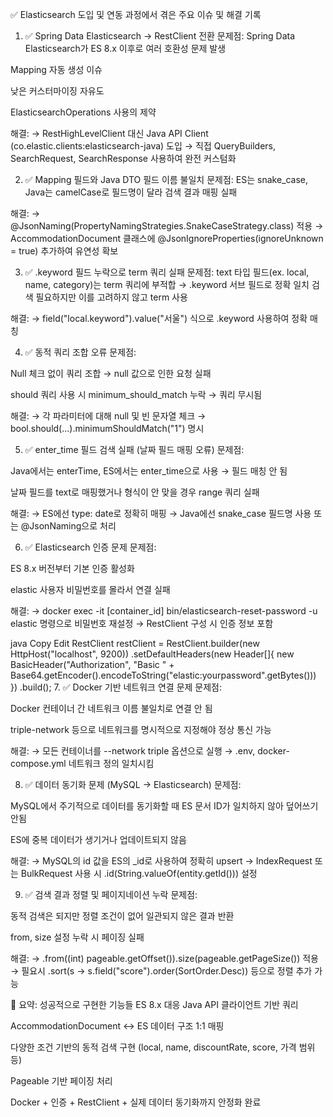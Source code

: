 ✅ Elasticsearch 도입 및 연동 과정에서 겪은 주요 이슈 및 해결 기록
1. ✅ Spring Data Elasticsearch → RestClient 전환
   문제점: Spring Data Elasticsearch가 ES 8.x 이후로 여러 호환성 문제 발생

Mapping 자동 생성 이슈

낮은 커스터마이징 자유도

ElasticsearchOperations 사용의 제약

해결:
→ RestHighLevelClient 대신 Java API Client (co.elastic.clients:elasticsearch-java) 도입
→ 직접 QueryBuilders, SearchRequest, SearchResponse 사용하여 완전 커스텀화

2. ✅ Mapping 필드와 Java DTO 필드 이름 불일치
   문제점: ES는 snake_case, Java는 camelCase로 필드명이 달라 검색 결과 매핑 실패

해결:
→ @JsonNaming(PropertyNamingStrategies.SnakeCaseStrategy.class) 적용
→ AccommodationDocument 클래스에 @JsonIgnoreProperties(ignoreUnknown = true) 추가하여 유연성 확보

3. ✅ .keyword 필드 누락으로 term 쿼리 실패
   문제점: text 타입 필드(ex. local, name, category)는 term 쿼리에 부적합
   → .keyword 서브 필드로 정확 일치 검색 필요하지만 이를 고려하지 않고 term 사용

해결:
→ field("local.keyword").value("서울") 식으로 .keyword 사용하여 정확 매칭

4. ✅ 동적 쿼리 조합 오류
   문제점:

Null 체크 없이 쿼리 조합 → null 값으로 인한 요청 실패

should 쿼리 사용 시 minimum_should_match 누락 → 쿼리 무시됨

해결:
→ 각 파라미터에 대해 null 및 빈 문자열 체크
→ bool.should(...).minimumShouldMatch("1") 명시

5. ✅ enter_time 필드 검색 실패 (날짜 필드 매핑 오류)
   문제점:

Java에서는 enterTime, ES에서는 enter_time으로 사용 → 필드 매칭 안 됨

날짜 필드를 text로 매핑했거나 형식이 안 맞을 경우 range 쿼리 실패

해결:
→ ES에선 type: date로 정확히 매핑
→ Java에선 snake_case 필드명 사용 또는 @JsonNaming으로 처리

6. ✅ Elasticsearch 인증 문제
   문제점:

ES 8.x 버전부터 기본 인증 활성화

elastic 사용자 비밀번호를 몰라서 연결 실패

해결:
→ docker exec -it [container_id] bin/elasticsearch-reset-password -u elastic 명령으로 비밀번호 재설정
→ RestClient 구성 시 인증 정보 포함

java
Copy
Edit
RestClient restClient = RestClient.builder(new HttpHost("localhost", 9200))
.setDefaultHeaders(new Header[]{
new BasicHeader("Authorization", "Basic " + Base64.getEncoder().encodeToString("elastic:yourpassword".getBytes()))
})
.build();
7. ✅ Docker 기반 네트워크 연결 문제
   문제점:

Docker 컨테이너 간 네트워크 이름 불일치로 연결 안 됨

triple-network 등으로 네트워크를 명시적으로 지정해야 정상 통신 가능

해결:
→ 모든 컨테이너를 --network triple 옵션으로 실행
→ .env, docker-compose.yml 네트워크 정의 일치시킴

8. ✅ 데이터 동기화 문제 (MySQL → Elasticsearch)
   문제점:

MySQL에서 주기적으로 데이터를 동기화할 때 ES 문서 ID가 일치하지 않아 덮어쓰기 안됨

ES에 중복 데이터가 생기거나 업데이트되지 않음

해결:
→ MySQL의 id 값을 ES의 _id로 사용하여 정확히 upsert
→ IndexRequest 또는 BulkRequest 사용 시 .id(String.valueOf(entity.getId())) 설정

9. ✅ 검색 결과 정렬 및 페이지네이션 누락
   문제점:

동적 검색은 되지만 정렬 조건이 없어 일관되지 않은 결과 반환

from, size 설정 누락 시 페이징 실패

해결:
→ .from((int) pageable.getOffset()).size(pageable.getPageSize()) 적용
→ 필요시 .sort(s -> s.field("score").order(SortOrder.Desc)) 등으로 정렬 추가 가능

🎯 요약: 성공적으로 구현한 기능들
ES 8.x 대응 Java API 클라이언트 기반 쿼리

AccommodationDocument ↔ ES 데이터 구조 1:1 매핑

다양한 조건 기반의 동적 검색 구현 (local, name, discountRate, score, 가격 범위 등)

Pageable 기반 페이징 처리

Docker + 인증 + RestClient + 실제 데이터 동기화까지 안정화 완료